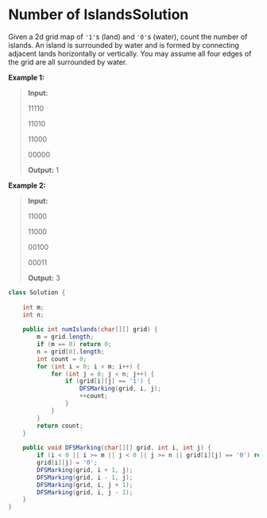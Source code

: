 # Number of IslandsSolution

Given a 2d grid map of `'1'`s \(land\) and `'0'`s \(water\), count the number of islands. An island is surrounded by water and is formed by connecting adjacent lands horizontally or vertically. You may assume all four edges of the grid are all surrounded by water.

**Example 1:**

> **Input:** 
>
> 11110 
>
> 11010 
>
> 11000 
>
> 00000
>
> **Output:** 1

**Example 2:**

> **Input:** 
>
> 11000 
>
> 11000 
>
> 00100 
>
> 00011
>
> **Output:** 3

```java
class Solution {
    
    int m;
    int n;
    
    public int numIslands(char[][] grid) {
        m = grid.length;
        if (m == 0) return 0;
        n = grid[0].length;
        int count = 0;
        for (int i = 0; i < m; i++) {
            for (int j = 0; j < n; j++) {
                if (grid[i][j] == '1') {
                    DFSMarking(grid, i, j);
                    ++count;
                }
            }
        }
        return count;
    }
    
    public void DFSMarking(char[][] grid, int i, int j) {
        if (i < 0 || i >= m || j < 0 || j >= n || grid[i][j] == '0') return;
        grid[i][j] = '0';
        DFSMarking(grid, i + 1, j);
        DFSMarking(grid, i - 1, j);
        DFSMarking(grid, i, j + 1);
        DFSMarking(grid, i, j - 1);
    }
}
```

